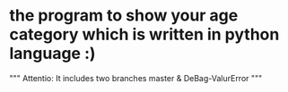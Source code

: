 # the program to show your age category which is written in python language :)

""" Attentio: It includes two branches master & DeBag-ValurError """


           
